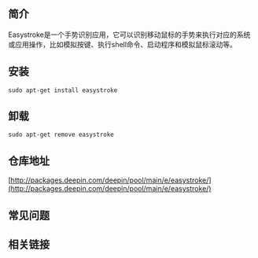 ## 简介

Easystroke是一个手势识别应用，它可以识别移动鼠标的手势来执行对应的系统或应用操作，比如模拟按键、执行shell命令、启动程序和模拟鼠标滚动等。

## 安装

`sudo apt-get install easystroke`

## 卸载

`sudo apt-get remove easystroke`

## 仓库地址

[http://packages.deepin.com/deepin/pool/main/e/easystroke/](http://packages.deepin.com/deepin/pool/main/e/easystroke/)


## 常见问题


## 相关链接